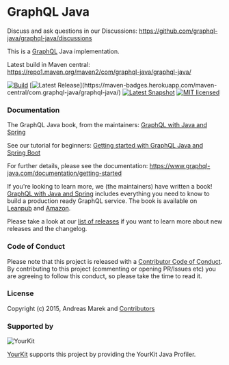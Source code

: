 # GraphQL Java

Discuss and ask questions in our Discussions: https://github.com/graphql-java/graphql-java/discussions

This is a [GraphQL](https://github.com/graphql/graphql-spec) Java implementation.

Latest build in Maven central: https://repo1.maven.org/maven2/com/graphql-java/graphql-java/

[![Build](https://github.com/graphql-java/graphql-java/actions/workflows/master.yml/badge.svg)](https://github.com/graphql-java/graphql-java/actions/workflows/master.yml)
[![Latest Release](https://img.shields.io/maven-central/v/com.graphql-java/graphql-java?versionPrefix=22.)](https://maven-badges.herokuapp.com/maven-central/com.graphql-java/graphql-java/)
[![Latest Snapshot](https://img.shields.io/maven-central/v/com.graphql-java/graphql-java?label=maven-central%20snapshot&versionPrefix=0)](https://maven-badges.herokuapp.com/maven-central/com.graphql-java/graphql-java/)
[![MIT licensed](https://img.shields.io/badge/license-MIT-green)](https://github.com/graphql-java/graphql-java/blob/master/LICENSE.md)

### Documentation

The GraphQL Java book, from the maintainers: [GraphQL with Java and Spring](https://leanpub.com/graphql-java/)

See our tutorial for beginners: [Getting started with GraphQL Java and Spring Boot](https://www.graphql-java.com/tutorials/getting-started-with-spring-boot/)

For further details, please see the documentation: https://www.graphql-java.com/documentation/getting-started

If you're looking to learn more, we (the maintainers) have written a book! [GraphQL with Java and Spring](https://leanpub.com/graphql-java) includes everything you need to know to build a production ready GraphQL service. The book is available on [Leanpub](https://leanpub.com/graphql-java) and [Amazon](https://www.amazon.com/GraphQL-Java-Spring-Andreas-Marek-ebook/dp/B0C96ZYWPF/).

Please take a look at our [list of releases](https://github.com/graphql-java/graphql-java/releases) if you want to learn more about new releases and the changelog.

### Code of Conduct

Please note that this project is released with a [Contributor Code of Conduct](CODE_OF_CONDUCT.md).
By contributing to this project (commenting or opening PR/Issues etc) you are agreeing to follow this conduct, so please
take the time to read it.

### License

Copyright (c) 2015, Andreas Marek and [Contributors](https://github.com/graphql-java/graphql-java/graphs/contributors)

### Supported by

![YourKit](https://www.yourkit.com/images/yklogo.png)

[YourKit](https://www.yourkit.com/) supports this project by providing the YourKit Java Profiler.

